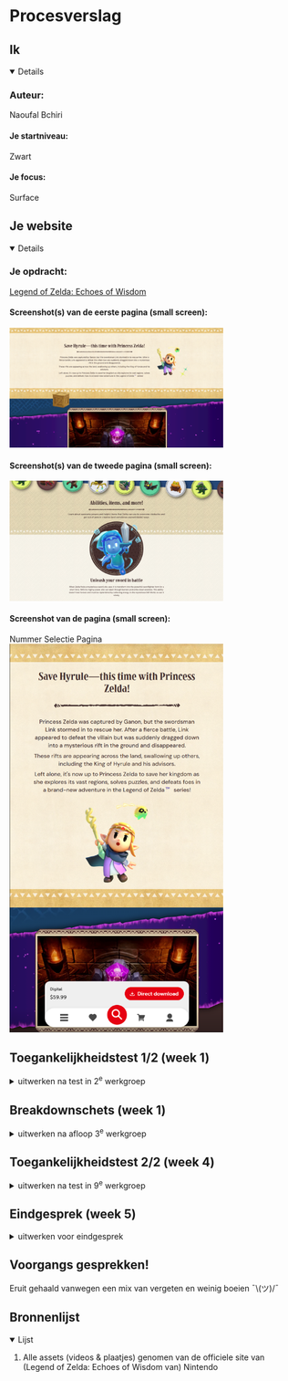 # Procesverslag

## Ik

<details open>

  ### Auteur:
  Naoufal Bchiri

  #### Je startniveau:
  Zwart

  #### Je focus:
  Surface
 
</details>

## Je website

<details open>

  ### Je opdracht:
  [Legend of Zelda: Echoes of Wisdom](https://www.nintendo.com/us/store/products/the-legend-of-zelda-echoes-of-wisdom-switch)

  #### Screenshot(s) van de eerste pagina (small screen):
  <img src="readme-images/lozeow.png" width="375px" alt="">

  #### Screenshot(s) van de tweede pagina (small screen):
  <img src="readme-images/lozeow1.png" width="375px" alt="">
  
  #### Screenshot van de pagina (small screen): 
  Nummer Selectie Pagina  
  <img src="readme-images/ssmp.png" width="375px" alt="nummer selectie scherm">
 
</details>

## Toegankelijkheidstest 1/2 (week 1)

<details>
  <summary>uitwerken na test in 2<sup>e</sup> werkgroep</summary>

  ### Bevindingen
  Lijst met je bevindingen die in de test naar voren kwamen:

  Veel errors vanwege onconfentionele tags, waarschijnlijk door compatibiliteit met server-side datacollectie en het tegengaan van piraten

</details>

## Breakdownschets (week 1)

<details>
  <summary>uitwerken na afloop 3<sup>e</sup> werkgroep</summary>

  ### de hele pagina: 
  <img src="readme-images/breakdownbreakdown.png" width="375px" alt="breakdown van de hele pagina">

  ### dynamisch deel (bijv menu):
  Mobile only menu
  
  <img src="readme-images/nintendomobilemenu.png" width="375px" alt="breakdown van een dynamisch deel">

  ### wellicht nog een dynamisch deel (bijv filter):
  Bewegend met scroll
  
  <img src="readme-images/racinghonse.png" width="375px" alt="breakdown van nog een dynamisch deel">

</details>



## Toegankelijkheidstest 2/2 (week 4)

<details>
  <summary>uitwerken na test in 9<sup>e</sup> werkgroep</summary>

  ### Bevindingen
  Lijst met je bevindingen die in de test naar voren kwamen (geef ook aan wat er verbeterd is):
  De HTML bestand is nogsteeds niet geldig, maar dit keer voor een meer duidelijke reden.
  De site bestaat vooral uit decoratie images dus voor veel gebruikte ik een null alt.
  Er is geen audio bij de videos dus ik liet ze automatisch afspelen en herhalen.
  Buttons en links hebben zelden een stilistisch verschil.

</details>




## Eindgesprek (week 5)

<details>
  <summary>uitwerken voor eindgesprek</summary>

  ### Je uitkomst - karakteristiek screenshots:
  <img src="readme-images/resultah.jpg" width="375px" alt="uitomst opdracht 1">


  ### Dit ging goed/Heb ik geleerd: 
  Animated Carrousel

  <img src="readme-images/carrousel.jpg" width="375px" alt="top">


  ### Dit was lastig/Is niet gelukt:
  Cursor Decoratie :(

  <img src="readme-images/curdec.jpg" width="375px" alt="bummer">
</details>


## Voorgangs gesprekken!

Eruit gehaald vanwegen een mix van vergeten en weinig boeien ¯\\(ツ)/¯


## Bronnenlijst

<details open>
  <summary>Lijst</summary>

  1. Alle assets (videos & plaatjes) genomen van de officiele site van (Legend of Zelda: Echoes of Wisdom van) Nintendo

</details>
